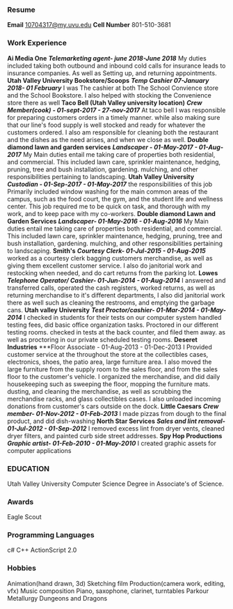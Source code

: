 ### Resume
**Email**
10704317@my.uvu.edu
**Cell Number**
801-510-3681
### Work Experience
**Ai Media One**
***Telemarketing agent- june 2018-June 2018***
My duties included taking both outbound and inbound cold calls for insurance leads to insurance companies. As well as Setting up, and returning appointments.
**Utah Valley University Bookstore/Scoops**
***Temp Cashier 07-January 2018- 01 February***
I was The cashier at both The School Convience store and the School Bookstore. I also helped with stocking the Convenience store there as well
**Taco Bell (Utah Valley university location)**
***Crew Member(cook) - 01-sept-2017 - 27-nov-2017***
At taco bell I was responsible for preparing customers orders in a timely manner. while also making sure that our line's food supply is well stocked and ready for whatever the customers ordered. I also am responsible for cleaning both the restaurant and the dishes as the need arises, and when we close as well.
**Double diamond lawn and garden services**
***Landscaper - 01-May-2017 - 01-Aug-2017***
My Main duties entail me taking care of properties both residential, and commercial. This included lawn care, sprinkler maintenance, hedging, pruning, tree and bush installation, gardening. mulching, and other responsibilities pertaining to landscaping.
**Utah Valley University**
***Custodian - 01-Sep-2017 - 01-May-2017***
the responsibilities of this job Primarily included window washing for the main common areas of the campus, such as the food court, the gym, and the student life and wellness center. This job required me to be quick on task, and thorough with my work, and to keep pace with my co-workers.
**Double diamond Lawn and Garden Services**
***Landscaper- 01-May-2016 - 01-Aug-2016***
My Main duties entail me taking care of properties both residential, and commercial. This included lawn care, sprinkler maintenance, hedging, pruning, tree and bush installation, gardening. mulching, and other responsibilities pertaining to landscaping.
**Smith's**
***Courtesy Clerk- 01-Jul-2015 - 01-Aug-2015***
worked as a courtesy clerk bagging customers merchandise, as well as giving them excellent customer service. I also do janitorial work and restocking when needed, and do cart returns from the parking lot.
**Lowes**
***Telephone Operator/ Cashier- 01-Jun-2014 - 01-Aug-2014***
I answered and transferred calls, operated the cash registers, worked returns, as well as returning merchandise to it's different departments, I also did janitorial work there as well such as cleaning the restrooms, and emptying the garbage cans.
**Utah valley University**
***Test Proctor/cashier- 01-Mar-2014 - 01-May-2014***
I checked in students for their tests on our computer system handled testing fees, did basic office organization tasks. Proctored in our different testing rooms. checked in tests at the back counter, and filed them away. as well as proctoring in our private scheduled testing rooms.
**Deseret Industries**
***Floor Associate - 01-Aug-2013 - 01-Dec-2013 I Provided customer service at the throughout the store at the collectibles cases, electronics, shoes, the patio area, large furniture area. I also moved the large furniture from the supply room to the sales floor, and from the sales floor to the customer's vehicle. I organized the merchandise, and did daily housekeeping such as sweeping the floor, mopping the furniture mats. dusting, and cleaning the merchandise, as well as scrubbing the merchandise racks, and glass collectibles cases. I also unloaded incoming donations from customer's cars outside on the dock.
**Little Caesars**
***Crew member- 01-Nov-2012 - 01-Feb-2013***
I made pizzas from dough to the final product, and did dish-washing
**North Star Services**
***Sales and lint removal- 01-Jul-2012 - 01-Sep-2012***
I removed excess lint from dryer vents, cleaned dryer filters, and painted curb side street addresses.
**Spy Hop Productions**
***Graphic artist- 01-Feb-2010 - 01-May-2010***
I created graphic assets for computer applications
### EDUCATION
Utah Valley University
Computer Science
Degree in Associate's of Science.
### Awards
Eagle Scout
### Programming Languages
c#
C++
ActionScript 2.0
### Hobbies
Animation(hand drawn, 3d)
Sketching
film Production(camera work, editing, vfx)
Music composition
Piano, saxophone, clarinet, turntables
Parkour
Metallurgy
Dungeons and Dragons

